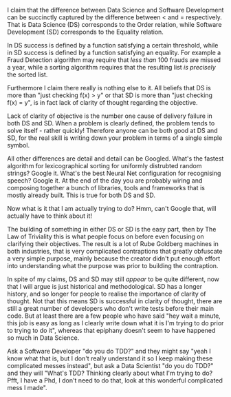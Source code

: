 I claim that the difference between Data Science and Software Development can be succinctly captured by the difference between < and = respectively. That is Data Science (DS) corresponds to the Order relation, while Software Development (SD) corresponds to the Equality relation.

In DS success is defined by a function satisfying a certain threshold, while in SD success is defined by a function satisfying an equality.  For example a Fraud Detection algorithm may require that *less than* 100 frauds are missed a year, while a sorting algorithm requires that the resulting list *is precisely* the sorted list.

Furthermore I claim there really is nothing else to it. All beliefs that DS is more than "just checking f(x) > y" or that SD is more than "just checking f(x) = y", is in fact lack of clarity of thought regarding the objective.

Lack of clarity of objective is the number one cause of delivery failure in both DS and SD. When a problem is clearly defined, the problem tends to solve itself - rather quickly!  Therefore anyone can be both good at DS and SD, for the real skill is writing down your problem in terms of a single simple symbol.

All other differences are detail and detail can be Googled.  What's the fastest algorithm for lexicographical sorting for uniformly distrubted random strings? Google it.  What's the best Neural Net configuration for recognising speech? Google it. At the end of the day you are probably wiring and composing together a bunch of libraries, tools and frameworks that is mostly already built.  This is true for both DS and SD.

Now what is it that I am actually trying to do? Hmm, can't Google that, will actually have to think about it!

The building of something in either DS or SD is the easy part, then by The Law of Triviality this is what people focus on before even focusing on clarifying their objectives.  The result is a lot of Rube Goldberg machines in both industries, that is very complicated contraptions that greatly obfuscate a very simple purpose, mainly because the creator didn't put enough effort into understanding what the purpose was prior to building the contraption.

In spite of my claims, DS and SD may still *appear* to be quite different, now that I will argue is just historical and methodological.  SD has a longer history, and so longer for people to realise the importance of clarity of thought.  Not that this means SD is successful in clarity of thought, there are still a great number of developers who don't write tests before their main code. But at least there are a few people who have said "hey wait a minute, this job is easy as long as I clearly write down what it is I'm trying to do prior to trying to do it", whereas that epiphany doesn't seem to have happened so much in Data Science.

Ask a Software Developer "do you do TDD?" and they might say "yeah I know what that is, but I don't really understand it so I keep making these complicated messes instead", but ask a Data Scientist "do you do TDD?" and they will "What's TDD? Thinking clearly about what I'm trying to do? Pfft, I have a Phd, I don't need to do that, look at this wonderful complicated mess I made".

